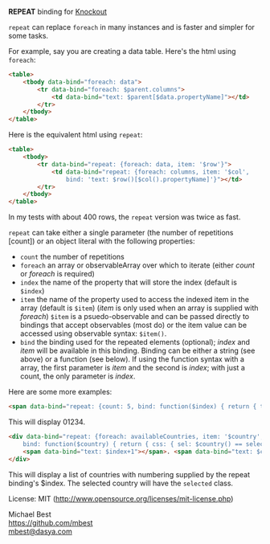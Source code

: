 **REPEAT** binding for [Knockout](http://knockoutjs.com/)

`repeat` can replace `foreach` in many instances and is faster and simpler for some tasks.

For example, say you are creating a data table. Here's the html using `foreach`:

```html
<table>
    <tbody data-bind="foreach: data">
        <tr data-bind="foreach: $parent.columns">
            <td data-bind="text: $parent[$data.propertyName]"></td>
        </tr>
    </tbody>
</table>
```
Here is the equivalent html using `repeat`:

```html
<table>
    <tbody>
        <tr data-bind="repeat: {foreach: data, item: '$row'}">
            <td data-bind="repeat: {foreach: columns, item: '$col',
                bind: 'text: $row()[$col().propertyName]'}"></td>
        </tr>
    </tbody>
</table>
```
In my tests with about 400 rows, the `repeat` version was twice as fast.

`repeat` can take either a single parameter (the number of repetitions [count]) or an object literal with
the following properties:

* `count` the number of repetitions
* `foreach` an array or observableArray over which to iterate
   (either *count* or *foreach* is required)
* `index` the name of the property that will store the index (default is `$index`)
* `item` the name of the property used to access the indexed item in the array (default is `$item`)
   (*item* is only used when an array is supplied with *foreach*) `$item` is a psuedo-observable and
   can be passed directly to bindings that accept observables (most do) or the item value can be
   accessed using observable syntax: `$item()`.
* `bind` the binding used for the repeated elements (optional); *index* and *item* will be available
    in this binding. Binding can be either a string (see above) or a function (see below). If using
    the function syntax with a array, the first parameter is *item* and the second is *index*; with
    just a count, the only parameter is *index*.

Here are some more examples:

```html
<span data-bind="repeat: {count: 5, bind: function($index) { return { text: $index } } }">
```

This will display 01234.

```html
<div data-bind="repeat: {foreach: availableCountries, item: '$country',
    bind: function($country) { return { css: { sel: $country() == selectedCountry() } } } }">
    <span data-bind="text: $index+1"></span>. <span data-bind="text: $country"></span>
</div>
```

This will display a list of countries with numbering supplied by the repeat binding's $index. The selected
country will have the `selected` class.

License: MIT (http://www.opensource.org/licenses/mit-license.php)

Michael Best<br>
https://github.com/mbest<br>
mbest@dasya.com
